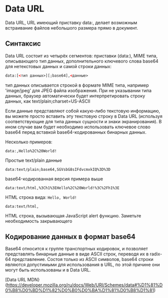 # Data URL

Data URL, URL имеющий приставку data:, делает возможным встраивание файлов небольшого размера прямо в документ.

## Синтаксис

Data URL состоит из четырёх сегментов: приставки (data:), MIME типа, описывающего тип данных, дополнительного ключевого 
слова base64 для нетекстовых данных и самой строки данных:
```html
data:[<тип данных>][;base64],<данные>
```

тип данных описывается строкой в формате MIME типа, например 'image/jpeg' для JPEG файла изображения. При не указывании 
типа данных, браузер автоматически будет интерпретировать строку данных, как text/plain;charset=US-ASCII

Если данные представляют собой какую-либо текстовую информацию, вы можете просто вставить эту текстовую строку в 
Data URL (используя соответствующие для типа данных сущности и знаки экранирования). В ином случае вам будет необходимо 
использовать ключевое слово base64 перед вставкой base64-кодированных бинарных данных. 

Несколько примеров:
```
data:,Hello%2C%20World!
```

Простые text/plain данные
```
data:text/plain;base64,SGVsbG8sIFdvcmxkIQ%3D%3D
```

base64-кодированная версия примера выше
```
data:text/html,%3Ch1%3EHello%2C%20World!%3C%2Fh1%3E
```

HTML строка вида: `Hello, World!`
```
data:text/html,
```
HTML строка, вызывающая JavaScript alert функцию. Заметьте необходимость закрывающего 


## Кодирование данных в формат base64

Base64 относится к группе транспортных кодировок, и позволяет представлять бинарные данные в виде ASCII строк, 
переводя их в radix-64 представление. Состоя только из ASCII символов, base64 строки являются допустимыми 
для использования в URL, по этой причине они могут быть использованы и в Data URL.


[Data URL MDN}(https://developer.mozilla.org/ru/docs/Web/URI/Schemes/data#%D1%81%D0%B8%D0%BD%D1%82%D0%B0%D0%BA%D1%81%D0%B8%D1%81)
